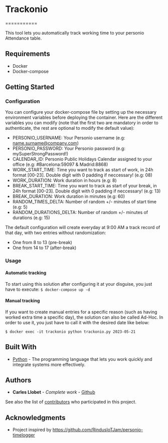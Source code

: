 # Trackonio
===========

This tool lets you automatically track working time to your personio Attendance table.

## Requirements
- Docker
- Docker-compose

## Getting Started
### Configuration
You can configure your docker-compose file by setting up the necessary environment variables before deploying the container.
Here are the different variables you can modify (note that the first two are mandatory in order to authenticate, the rest are optional to modify the default value):

- PERSONIO_USERNAME: Your Personio username (e.g: name.surname@company.com)
- PERSONIO_PASSWORD: Your Personio password (e.g: mySuperStrongPassword!)
- CALENDAR_ID: Personio Public Holidays Calendar assigned to your office (e.g: #Barcelona:59097 & Madrid:8868)
- WORK_START_TIME: Time you want to track as start of work, in 24h format [00-23]. Double digit with 0 padding if neccessary! (e.g: 08)
- WORK_DURATION: Work duration in hours (e.g: 8)
- BREAK_START_TIME: Time you want to track as start of your break, in 24h format [00-23]. Double digit with 0 padding if neccessary! (e.g: 13)
- BREAK_DURATION: Work duration in minutes (e.g: 60)
- RANDOM_TIMES_DELTA: Number of random +/- minutes of start time (e.g: 5)
- RANDOM_DURATIONS_DELTA: Number of random +/- minutes of durations (e.g: 15)


The default configuration will create everyday at 9:00 AM a track record of that day, with two entries without randomization:
* One from 8 to 13 (pre-break)
* One from 14 to 17 (after-break)

### Usage

#### Automatic tracking
To start using this solution after configuring it at your disguise, you just have to execute:
`$ docker-compose up -d`

#### Manual tracking
If you want to create manual entries for a specific reason (such as having worked extra time a specific day), the solution can also be called Ad-Hoc.
In order to use it, you just have to call it with the desired date like below:
```
$ docker exec -it trackonio python trackonio.py 2023-05-21
```

## Built With

* [Python](https://www.python.org/) - The programming language that lets you work quickly and integrate systems more effectively.

## Authors

* **Carles Llobet** - *Complete work* - [Github](https://github.com/CarlesLlobet)

See also the list of [contributors](https://github.com/CarlesLlobet/Trackonio/contributors) who participated in this project.

## Acknowledgments

* Project inspired by https://github.com/RindusIoTJam/personio-timelogger
